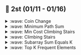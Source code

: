 <!--

https://github.com/ikatyang/emoji-cheat-sheet/blob/master/README.md

-->

## :punch: 2st (01/11 - 01/16)


<details><summary> :wave: Coin Change </summary>
<p>

- 문제 링크: https://leetcode.com/problems/coin-change/

### :green_book: My Solution
``` java
import java.util.Arrays;

class Solution {
    public int coinChange(int[] coins, int amount) {
        int[] dp = new int[amount+1];
        Arrays.fill(dp, amount+1);
        dp[0] = 0;
        
        for (int i = 0; i <= amount; i++) {
            for (int j = 0; j < coins.length; j++) {
                if (coins[j] <= i) {
                    dp[i] = Math.min(dp[i], dp[i-coins[j]]+1);
                }
            }
        }
        
        return (dp[amount] == amount+1) ? -1 : dp[amount];
    }
}
 ```

</p>

</details>




<details><summary> :wave: Minimum Path Sum </summary>
<p>

- 문제 링크: https://leetcode.com/problems/minimum-path-sum/

### :green_book: My Solution
``` java

class Solution {
    public int minPathSum(int[][] grid) {
        for (int i = 1; i < grid[0].length; i++) {
            grid[0][i] += grid[0][i-1];
        }
        
        for (int i = 1; i < grid.length; i++) {
            grid[i][0] += grid[i-1][0];
        }
        
        for (int i = 1; i < grid.length; i++) {
            for (int j = 1; j < grid[0].length; j++) {
                grid[i][j] += Math.min(grid[i-1][j], grid[i][j-1]);
            }
        }
            
        return grid[grid.length-1][grid[0].length-1];
    }
}
 ```

</p>

</details>





<details><summary> :wave: Min Cost Climbing Stairs </summary>
<p>

- 문제 링크: https://leetcode.com/problems/min-cost-climbing-stairs/

### :green_book: My Solution
``` java
class Solution {
    public int minCostClimbingStairs(int[] cost) {
        int len = cost.length;
        
        for (int i = 2; i < cost.length; i++) {
            cost[i] += Math.min(cost[i-1], cost[i-2]);
        }
        
        return Math.min(cost[len-1], cost[len-2]);
    }
}
 ```

</p>

</details>




<details><summary> :wave: Climbing Stairs </summary>
<p>
 
- 문제 링크: https://leetcode.com/problems/climbing-stairs/

### :green_book: My Solution
``` java
class Solution {
    public int climbStairs(int n) {
        int[] dp = new int[46];
        dp[1] = 1;
        dp[2] = 2;
        
        for (int i = 3; i <= n; i++) {
            dp[i] = dp[i-1] + dp[i-2];
        }
        
        return dp[n];
        
    }
}
 ```

</p>
</details>





<details><summary> :wave: Subarray Sum Equals K </summary>
<p>
 
- 문제 링크: https://leetcode.com/problems/subarray-sum-equals-k/

### :green_book: My Solution
``` java
import java.util.HashMap;

class Solution {
    public int subarraySum(int[] nums, int k) {
        // 0번째 인덱스에서 특정 지점까지의 합, 합이 같은 인덱스의 개수
        HashMap<Integer, Integer> map = new HashMap<>();
        
        map.put(0, 1); // 엣지 케이스 처리용
        int ret = 0;
        int sum = 0;
        for (int i = 0; i < nums.length; i++) {
            sum += nums[i];
            // sum - k == p[e] - k == p[s] 
            if (map.containsKey(sum-k)) {
                ret += map.get(sum-k);
            }
            
            map.put(sum, map.getOrDefault(sum, 0)+1);
        }
        
        return ret;
    }
}

 ```

</p>
</details>



<details><summary> :wave: Top K Frequent Elements </summary>
<p>
 
- 문제 링크: https://leetcode.com/problems/top-k-frequent-elements/

### :green_book: My Solution
``` java
import java.util.HashMap;
import java.util.Set;
import java.util.ArrayList;

class Solution {
    public int[] topKFrequent(int[] nums, int k) {
        HashMap<Integer, ArrayList<Integer>> keyIsCnt = new HashMap<>();
        HashMap<Integer, Integer> keyIsEle = new HashMap<>();
        
        for (int i = 0; i < nums.length; i++) {
            keyIsEle.put(nums[i], keyIsEle.getOrDefault(nums[i], 0)+1);
        }
        
        for (var pair : keyIsEle.entrySet()) {
            if (keyIsCnt.containsKey(pair.getValue())) {
                keyIsCnt.get(pair.getValue()).add(pair.getKey());
            } else {
                ArrayList<Integer> valuelist = new ArrayList<>();
                valuelist.add(pair.getKey());
                keyIsCnt.put(pair.getValue(), valuelist);
            }
        }
        
        int cnt = nums.length;
        ArrayList<Integer> retlist = new ArrayList<>();
        while (k > 0) {
            if (keyIsCnt.containsKey(cnt)){
                ArrayList<Integer> keys = keyIsCnt.get(cnt);
                k -= keys.size();
                for (Integer key : keys) {
                    retlist.add(key);
                }    
            }
            cnt--;
        }
        
        int[] ret = new int[retlist.size()];
        for (int i = 0; i < ret.length; i++) {
            ret[i] = retlist.get(i);
        }
        
        return ret;
    }
}

 ```

</p>
</details>

